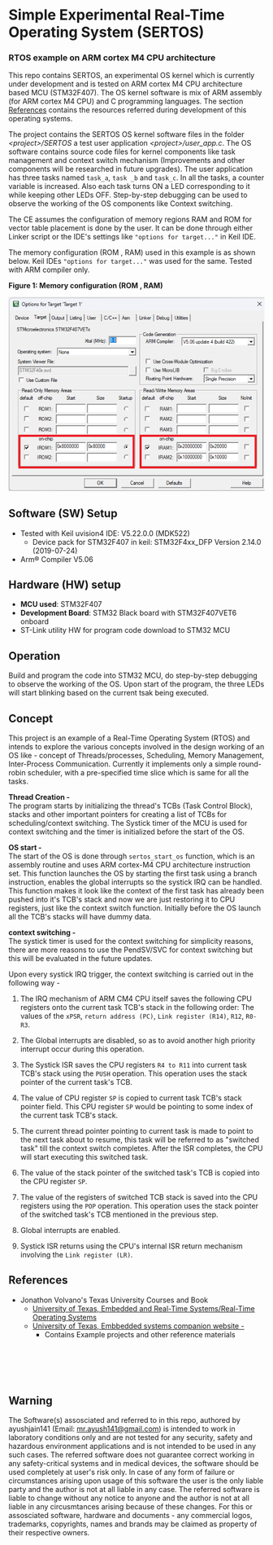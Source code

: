 # Simple Experimental Real-Time Operating System (SERTOS)<br>
### RTOS example on ARM cortex M4 CPU architecture

This repo contains SERTOS, an experimental OS kernel which is currently under development and is tested on ARM cortex M4 CPU architecture based MCU (STM32F407). The OS kernel software is mix of ARM assembly (for ARM cortex M4 CPU) and C programming languages. The section [References](#references) contains the resources referred during development of this operating systems.

The project contains the SERTOS OS kernel software files in the folder <i>\<project>/SERTOS</i> a test user application <i>\<project>/user_app.c</i>. The OS software contains source code files for kernel components like task management and context switch mechanism (Improvements and other components will be researched in future upgrades). The user  application has three tasks named `task_a`, `task _b` and `task_c`. In all the tasks, a counter variable is increased. Also each task turns ON a LED corresponding to it while keeping other LEDs OFF. Step-by-step debugging can be used to observe the working of the OS components like Context switching.

The CE assumes the configuration of memory regions RAM and ROM for vector table placement is done by the user. It can be done through either Linker script or the IDE's settings like `"options for target..."` in Keil IDE.

The memory configuration (ROM , RAM) used in this example is as shown below. Keil IDEs `"options for target..."` was used for the same. Tested with ARM compiler only.

**Figure 1: Memory configuration (ROM , RAM)**

![](images/example_ROM_RAM_memory_config_keil.png)


## Software (SW) Setup
- Tested with Keil uvision4 IDE: V5.22.0.0 (MDK522)
    - Device pack for STM32F407 in keil: STM32F4xx_DFP Version 2.14.0 (2019-07-24)
- Arm® Compiler V5.06


## Hardware (HW) setup
- <b>MCU used</b>: STM32F407
- <b>Development Board</b>: STM32 Black board with STM32F407VET6 onboard
- ST-Link utility HW for program code download to STM32 MCU


## Operation

Build and program the code into STM32 MCU, do step-by-step debugging to observe the working of the OS. Upon start of the program, the three LEDs will start blinking based on the current tsak being executed.<br>

## Concept

This project is an example of a Real-Time Operating System (RTOS) and intends to explore the various concepts involved in the design working of an OS like - concept of Threads/processes, Scheduling, Memory Management, Inter-Process Communication. Currently it implements only a simple round-robin scheduler, with a pre-specified time slice which is same for all the tasks.

<b>Thread Creation -</b><br>
The program starts by initializing the thread's TCBs (Task Control Block), stacks and other important pointers for creating a list of TCBs for scheduling/context switching. The Systick timer of the MCU is used for context switching and the timer is initialized before the start of the OS.

<b>OS start -</b><br>
The start of the OS is done through `sertos_start_os` function, which is an assembly routine and uses ARM cortex-M4 CPU architecture instruction set. This function launches the OS by starting the first task using a branch instruction, enables the global interrupts so the systick IRQ can be handled. This function makes it look like the context of the first task has already been pushed into it's TCB's stack and now we are just restoring it to CPU registers, just like the context switch function. Initially before the OS launch all the TCB's stacks will have dummy data.

<b>context switching -</b><br>
The systick timer is used for the context switching for simplicity reasons, there are more reasons to use the PendSV/SVC for context switching but this will be evaluated in the future updates.

Upon every systick IRQ trigger, the context switching is carried out in the following way -

1. The IRQ mechanism of ARM CM4 CPU itself saves the following CPU registers onto the current task TCB's stack in the following order: The values of the `xPSR`, `return address (PC)`, `Link register (R14)`, `R12`, `R0-R3`.

2. The Global interrupts are disabled, so as to avoid another high priority interrupt occur during this operation.

3. The Systick ISR saves the CPU registers `R4 to R11` into current task TCB's stack using the `PUSH` operation. This operation uses the stack pointer of the current task's TCB.

4. The value of CPU register `SP` is copied to current task TCB's stack pointer field. This CPU register `SP` would be pointing to some index of the current task TCB's stack.

5. The current thread pointer pointing to current task is made to point to the next task about to resume, this task will be referred to as "switched task" till the context switch completes. After the ISR completes, the CPU will start executing this switched task.

6. The value of the stack pointer of the switched task's TCB is copied into the CPU register `SP`.

7. The value of the registers of switched TCB stack is saved into the CPU registers using the `POP` operation. This operation uses the stack pointer of the switched task's TCB mentioned in the previous step.

8. Global interrupts are enabled.

9. Systick ISR returns using the CPU's internal ISR return mechanism involving the `Link register (LR)`.

## References
- Jonathon Volvano's Texas University Courses and Book
    - [University of Texas, Embedded and Real-Time Systems/Real-Time Operating Systems](https://users.ece.utexas.edu/~gerstl/ee445m_s20/index.html)
    - [University of Texas, Embbedded systems companion website -](https://users.ece.utexas.edu/~valvano/)
        - Contains Example projects and other reference materials


<br><br>
---------------------------------------------------------
## Warning
The Software(s) assosciated and referred to in this repo, authored by ayushjain141 (Email: mr.ayush141@gmail.com) is intended to work in laboratory conditions only and are not tested for any security, safety and hazardous environment applications and is not intended to be used in any such cases. The referred software does not guarantee correct working in any safety-critical systems and in medical devices, the software should be used completely at user's risk only. In case of any form of failure or circumstances arising upon usage of this software the user is the only liable party and the author is not at all liable in any case. The referred software is liable to change without any notice to anyone and the author is not at all liable in any circusmtances arising because of these changes. For this or assosciated software, hardware and documents - any commercial logos, trademarks, copyrights, names and brands may be claimed as property of their respective owners.
